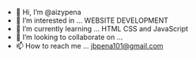 - 👋 Hi, I’m @aizypena
- 👀 I’m interested in ... WEBSITE DEVELOPMENT
- 🌱 I’m currently learning ... HTML CSS and JavaScript
- 💞️ I’m looking to collaborate on ...
- 📫 How to reach me ... jbpena101@gmail.com

<!---
aizypena/aizypena is a ✨ special ✨ repository because its `README.md` (this file) appears on your GitHub profile.
You can click the Preview link to take a look at your changes.
--->
